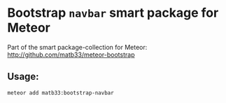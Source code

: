 # Bootstrap `navbar` smart package for Meteor

Part of the smart package-collection for Meteor: http://github.com/matb33/meteor-bootstrap

## Usage:

`meteor add matb33:bootstrap-navbar`